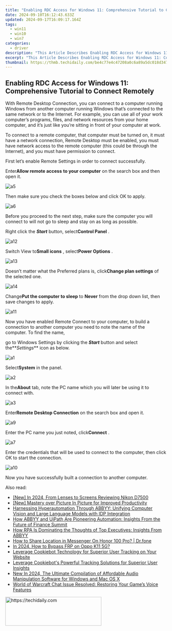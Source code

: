 ```yaml
---
title: "Enabling RDC Access for Windows 11: Comprehensive Tutorial to Connect Remotely"
date: 2024-09-10T16:12:43.633Z
updated: 2024-09-17T16:09:17.164Z
tags:
  - win11
  - win10
  - win7
categories:
  - driver
description: "This Article Describes Enabling RDC Access for Windows 11: Comprehensive Tutorial to Connect Remotely"
excerpt: "This Article Describes Enabling RDC Access for Windows 11: Comprehensive Tutorial to Connect Remotely"
thumbnail: https://thmb.techidaily.com/be4c77e4c47208a0c6a89a5dc018d347b3f89d31378e1f478ed8a82b6ec5c28d.jpg
---
```


## Enabling RDC Access for Windows 11: Comprehensive Tutorial to Connect Remotely

With Remote Desktop Connection, you can connect to a computer running Windows from another computer running Windows that’s connected to the same network or to the Internet. For example, you can use all of your work computer’s programs, files, and network resources from your home computer, and it’s just like you’re sitting in front of your computer at work. 

  To connect to a remote computer, that computer must be turned on, it must have a network connection, Remote Desktop must be enabled, you must have network access to the remote computer (this could be through the Internet), and you must have permission to connect.   
  
 First let’s enable Remote Settings in order to connect successfully.  
  
 Enter**Allow remote access** **to your computer** on the search box and then open it.  
  
![a5](https://images.drivereasy.com/wp-content/uploads/2016/11/a5-3-333x600.png)   
  
 Then make sure you check the boxes below and click OK to apply.  
  
![a6](https://images.drivereasy.com/wp-content/uploads/2016/11/a6-3.png)   
  
 Before you proceed to the next step, make sure the computer you will connect to will not go to sleep and stay on as long as possible.  
  
 Right click the _**Start**_ button, select**Control Panel** .  
  
![a12](https://images.drivereasy.com/wp-content/uploads/2016/11/a12-1.png)   
  
 Switch View to**Small icons** , select**Power Options** .  
  
![a13](https://images.drivereasy.com/wp-content/uploads/2016/11/a13-600x365.png)   
  
 Doesn’t matter what the Preferred plans is, click**Change plan settings** of the selected one.  
  
![a14](https://images.drivereasy.com/wp-content/uploads/2016/11/a14-600x266.png)   
  
 Change**Put the computer to sleep** to **Never**  from the drop down list, then save changes to apply.  
  
![a11](https://images.drivereasy.com/wp-content/uploads/2016/11/a11.png)   
  
  
 Now you have enabled Remote Connect to your computer, to build a connection to another computer you need to note the name of the computer. To find the name,  
  
 go to Windows Settings by clicking the _**Start**_ button and select the**_Settings_** icon as below.  
  
![a1](https://images.drivereasy.com/wp-content/uploads/2016/11/a1-10.png)   
  
 Select**System** in the panel.  
  
![a2](https://images.drivereasy.com/wp-content/uploads/2016/11/a2-6-600x444.png)   
  
 In the**About** tab, note the PC name which you will later be using it to connect with.  
  
![a3](https://images.drivereasy.com/wp-content/uploads/2016/11/a3-9-600x480.png)   
  
 Enter**Remote Desktop Connection** on the search box and open it.  
  
![a9](https://images.drivereasy.com/wp-content/uploads/2016/11/a9-2-327x600.png)   
  
 Enter the PC name you just noted, click**Connect** .  
  
![a7](https://images.drivereasy.com/wp-content/uploads/2016/11/a7-2.png)   
  
 Enter the credentials that will be used to connect to the computer, then click OK to start the connection.  
  
![a10](https://images.drivereasy.com/wp-content/uploads/2016/11/a10.png)   
  
 Now you have successfully built a connection to another computer.

<ins class="adsbygoogle"
     style="display:block"
     data-ad-format="autorelaxed"
     data-ad-client="ca-pub-7571918770474297"
     data-ad-slot="1223367746"></ins>

<ins class="adsbygoogle"
     style="display:block"
     data-ad-client="ca-pub-7571918770474297"
     data-ad-slot="8358498916"
     data-ad-format="auto"
     data-full-width-responsive="true"></ins>

<span class="atpl-alsoreadstyle">Also read:</span>
<div><ul>
<li><a href="https://fox-cloud.techidaily.com/new-in-2024-from-lenses-to-screens-reviewing-nikon-d7500/"><u>[New] In 2024, From Lenses to Screens Reviewing Nikon D7500</u></a></li>
<li><a href="https://fox-glue.techidaily.com/new-mastery-over-picture-in-picture-for-improved-productivity/"><u>[New] Mastery over Picture In Picture for Improved Productivity</u></a></li>
<li><a href="https://some-tips.techidaily.com/harnessing-hyperautomation-through-abbyy-unifying-computer-vision-and-large-language-models-with-idp-integration/"><u>Harnessing Hyperautomation Through ABBYY: Unifying Computer Vision and Large Language Models with IDP Integration</u></a></li>
<li><a href="https://some-tips.techidaily.com/how-abbyy-and-uipath-are-pioneering-automation-insights-from-the-future-of-finance-summit/"><u>How ABBYY and UiPath Are Pioneering Automation: Insights From the Future of Finance Summit</u></a></li>
<li><a href="https://some-tips.techidaily.com/how-rpa-is-dominating-the-thoughts-of-top-executives-insights-from-abbyy/"><u>How RPA Is Dominating the Thoughts of Top Executives: Insights From ABBYY</u></a></li>
<li><a href="https://fake-location.techidaily.com/how-to-share-location-in-messenger-on-honor-100-pro-drfone-by-drfone-virtual-android/"><u>How to Share Location in Messenger On Honor 100 Pro? | Dr.fone</u></a></li>
<li><a href="https://android-frp.techidaily.com/in-2024-how-to-bypass-frp-on-oppo-k11-5g-by-drfone-android/"><u>In 2024, How to Bypass FRP on Oppo K11 5G?</u></a></li>
<li><a href="https://some-tips.techidaily.com/leverage-cookiebot-technology-for-superior-user-tracking-on-your-website/"><u>Leverage Cookiebot Technology for Superior User Tracking on Your Website</u></a></li>
<li><a href="https://some-tips.techidaily.com/leverage-cookiebots-powerful-tracking-solutions-for-superior-user-insights/"><u>Leverage Cookiebot's Powerful Tracking Solutions for Superior User Insights</u></a></li>
<li><a href="https://sound-tweaking.techidaily.com/new-in-2024-the-ultimate-compilation-of-affordable-audio-manipulation-software-for-windows-and-mac-os-x/"><u>New In 2024, The Ultimate Compilation of Affordable Audio Manipulation Software for Windows and Mac OS X</u></a></li>
<li><a href="https://sound-issues.techidaily.com/world-of-warcraft-chat-issue-resolved-restoring-your-games-voice-features/"><u>World of Warcraft Chat Issue Resolved: Restoring Your Game’s Voice Features</u></a></li>
</ul></div>

<!-- affiliate ads begin -->
<a href="https://wigfever.sjv.io/c/5597632/2005196/22899" target="_top" id="2005196">
  <img src="//a.impactradius-go.com/display-ad/22899-2005196" border="0" alt="https://techidaily.com" width="300" height="90"/>
</a>
<img height="0" width="0" src="https://wigfever.sjv.io/i/5597632/2005196/22899" style="position:absolute;visibility:hidden;" border="0" />
<!-- affiliate ads end -->

